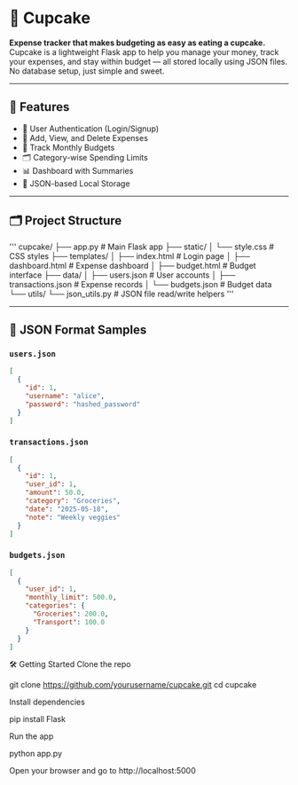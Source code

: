 # 🧁 Cupcake

**Expense tracker that makes budgeting as easy as eating a cupcake.**  
Cupcake is a lightweight Flask app to help you manage your money, track your expenses, and stay within budget — all stored locally using JSON files. No database setup, just simple and sweet.

---

## 🍰 Features

- 🔐 User Authentication (Login/Signup)
- 💸 Add, View, and Delete Expenses
- 📅 Track Monthly Budgets
- 🗂️ Category-wise Spending Limits
- 📊 Dashboard with Summaries
- 💾 JSON-based Local Storage

---

## 🗂️ Project Structure
'''
cupcake/
├── app.py # Main Flask app
├── static/
│ └── style.css # CSS styles
├── templates/
│ ├── index.html # Login page
│ ├── dashboard.html # Expense dashboard
│ ├── budget.html # Budget interface
├── data/
│ ├── users.json # User accounts
│ ├── transactions.json # Expense records
│ └── budgets.json # Budget data
└── utils/
└── json_utils.py # JSON file read/write helpers
'''


---

## 🧠 JSON Format Samples

### `users.json`
```json
[
  {
    "id": 1,
    "username": "alice",
    "password": "hashed_password"
  }
]
```


### `transactions.json`
```json
[
  {
    "id": 1,
    "user_id": 1,
    "amount": 50.0,
    "category": "Groceries",
    "date": "2025-05-18",
    "note": "Weekly veggies"
  }
]
```
### `budgets.json`
```json
[
  {
    "user_id": 1,
    "monthly_limit": 500.0,
    "categories": {
      "Groceries": 200.0,
      "Transport": 100.0
    }
  }
]
```

🛠️ Getting Started
Clone the repo

git clone https://github.com/yourusername/cupcake.git
cd cupcake


Install dependencies

pip install Flask


Run the app

python app.py


Open your browser and go to http://localhost:5000


